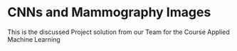 # CNNs and Mammography Images

This is the discussed Project solution from our Team for the Course Applied Machine Learning
